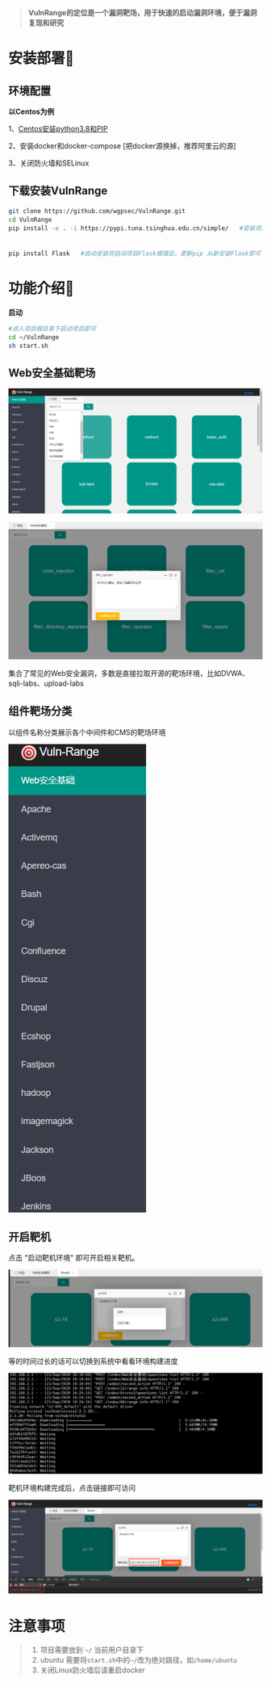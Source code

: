 > **VulnRange的定位是一个漏洞靶场，用于快速的启动漏洞环境，便于漏洞复现和研究**

# 安装部署🚀

## 环境配置

**以Centos为例**

1、[Centos安装python3.8和PIP](https://www.cnblogs.com/wintrysec/p/11963807.html)

2、安装docker和docker-compose [把docker源换掉，推荐阿里云的源]

3、关闭防火墙和SELinux

## 下载安装VulnRange

```bash
git clone https://github.com/wgpsec/VulnRange.git
cd VulnRange
pip install -e . -i https://pypi.tuna.tsinghua.edu.cn/simple/	#安装项目


pip install Flask	#自动安装完启动项目Flask报错后，更新pip 从新安装Flask即可
```

# 功能介绍:memo:

**启动**

```bash
#进入项目根目录下启动项目即可
cd ~/VulnRange
sh start.sh
```

## Web安全基础靶场

![](README/image-20200921221721429.png)

![](README/image-20200921221823193.png)

集合了常见的Web安全漏洞，多数是直接拉取开源的靶场环境，比如DVWA、sqli-labs、upload-labs

## 组件靶场分类

以组件名称分类展示各个中间件和CMS的靶场环境

![](README/image-20200921222204154.png)

## 开启靶机

点击 "启动靶机环境" 即可开启相关靶机。

![](README/image-20200921222527813.png)

等的时间过长的话可以切换到系统中看看环境构建进度

![](README/image-20200921222651590.png)

靶机环境构建完成后，点击链接即可访问

![](README/image-20200921222813545.png)

# 注意事项

> 1. 项目需要放到 `~/`  当前用户目录下
> 2. ubuntu 需要将`start.sh`中的`~/`改为绝对路径，如`/home/ubuntu`
> 3. 关闭Linux防火墙后请重启docker

